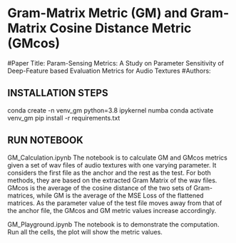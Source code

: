 # Gram-Matrix Metric (GM) and Gram-Matrix Cosine Distance Metric (GMcos)
#Paper Title: Param-Sensing Metrics: A Study on Parameter Sensitivity of Deep-Feature based Evaluation Metrics for Audio Textures
#Authors: <ANONYMIZED>

## INSTALLATION STEPS
conda create -n venv_gm python=3.8 ipykernel numba
conda activate venv_gm
pip install -r requirements.txt

## RUN NOTEBOOK
GM_Calculation.ipynb
The notebook is to calculate GM and GMcos metrics given a set of wav files of audio textures with one varying parameter. It considers the first file as the anchor and the rest as the test. For both methods, they are based on the extracted Gram Matrix of the wav files. GMcos is the average of the cosine distance of the two sets of Gram-matrices, while GM is the average of the MSE Loss of the flattened matrices. As the parameter value of the test file moves away from that of the anchor file, the GMcos and GM metric values increase accordingly.

GM_Playground.ipynb
The notebook is to demonstrate the computation. Run all the cells, the plot will show the metric values.